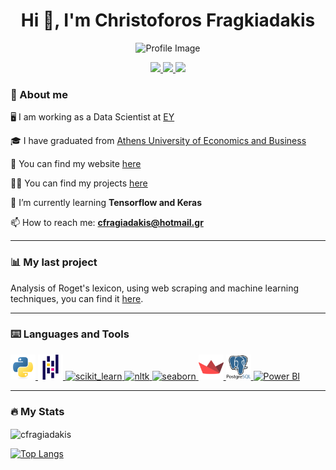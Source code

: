 <h1 align="center">Hi 👋, I'm Christoforos Fragkiadakis</h1>

<p align="center">
  <img src="https://images.squarespace-cdn.com/content/v1/5649097ee4b021b7ebf4ce9d/1630013248675-T2EOX77WP7HJ9A5P8WN8/press-any-key-any-key.gif" alt="Profile Image" width="600">
</p>

<!-- Buttons for Website, Gmail, LinkedIn -->
<p align="center">
  <a href="mailto:cfragiadakis@hotmail.gr">
    <img src="https://img.shields.io/badge/Outlook-blue?style=for-the-badge&logo=microsoft-outlook&logoColor=white">
  </a>
  <a href="https://cfragiadakis.github.io/">
    <img src="https://img.shields.io/badge/Website-red?style=for-the-badge">
  </a>
  <a href="https://www.linkedin.com/in/christoforos-fragiadakis/">
    <img src="https://img.shields.io/badge/LinkedIn-blue?style=for-the-badge&logo=linkedin&logoColor=white">
  </a>
</p>

### 👦 About me

🖥️ I am working as a Data Scientist at [EY](https://www.ey.com/el_gr)

🎓 I have graduated from [Athens University of Economics and Business](https://www.aueb.gr/)

🚀 You can find my website [here](https://cfragiadakis.github.io//)

👨‍💻 You can find my projects [here](https://github.com/cfragiadakis?tab=repositories)

🌱 I’m currently learning **Tensorflow and Keras**

📫 How to reach me: **cfragiadakis@hotmail.gr**

--- 

### 📊 My last project

Analysis of Roget's lexicon, using web scraping and machine learning techniques, you can find it [here](https://github.com/cfragiadakis/Roget-Thesaurus-Classification).

---



<h3 align="left">⌨️ Languages and Tools</h3>
<p align="left">
  <a href="https://www.python.org" target="_blank" rel="noreferrer">
    <img src="https://raw.githubusercontent.com/devicons/devicon/master/icons/python/python-original.svg" alt="python" width="40" height="40" title="Python"/>
  </a>
  <a href="https://pandas.pydata.org/" target="_blank" rel="noreferrer">
    <img src="https://raw.githubusercontent.com/devicons/devicon/2ae2a900d2f041da66e950e4d48052658d850630/icons/pandas/pandas-original.svg" alt="pandas" width="40" height="40" title="Pandas"/>
  </a>
  <a href="https://scikit-learn.org/" target="_blank" rel="noreferrer">
    <img src="https://upload.wikimedia.org/wikipedia/commons/0/05/Scikit_learn_logo_small.svg" alt="scikit_learn" width="40" height="40" title="Scikit-learn"/>
  </a>
  <a href="https://www.nltk.org/" target="_blank" rel="noreferrer">
    <img src="https://miro.medium.com/v2/resize:fit:1184/0*zKRz1UgqpOZ4bvuA" alt="nltk" width="40" height="40" title="NLTK"/>
  </a>
  <a href="https://seaborn.pydata.org/" target="_blank" rel="noreferrer">
    <img src="https://seaborn.pydata.org/_images/logo-mark-lightbg.svg" alt="seaborn" width="40" height="40" title="Seaborn"/>
  </a>
  <a href="https://streamlit.io/" target="_blank" rel="noreferrer">
  <img src="https://raw.githubusercontent.com/devicons/devicon/master/icons/streamlit/streamlit-original.svg" alt="streamlit" width="40" height="40" title="Streamlit"/>
  </a>
  <a href="https://www.postgresql.org/" target="_blank" rel="noreferrer">
    <img src="https://raw.githubusercontent.com/devicons/devicon/master/icons/postgresql/postgresql-original-wordmark.svg" alt="PostgreSQL" width="40" height="40" title="PostgreSQL"/>
  </a>
  <a href="https://powerbi.microsoft.com/" target="_blank" rel="noreferrer">
    <img src="https://upload.wikimedia.org/wikipedia/commons/c/cf/New_Power_BI_Logo.svg" alt="Power BI" width="35" height="35" title="Power BI"/>
  </a>
</p>


---

### 🔥 My Stats

<p><img align="center" src="https://github-readme-streak-stats.herokuapp.com/?user=cfragiadakis&" alt="cfragiadakis" /></p>

[![Top Langs](https://github-readme-stats.vercel.app/api/top-langs/?username=cfragiadakis&layout=compact)](https://github.com/anuraghazra/github-readme-stats)
